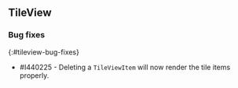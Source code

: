 ## TileView   

### Bug fixes
{:#tileview-bug-fixes}

* \#I440225 - Deleting a `TileViewItem` will now render the tile items properly.